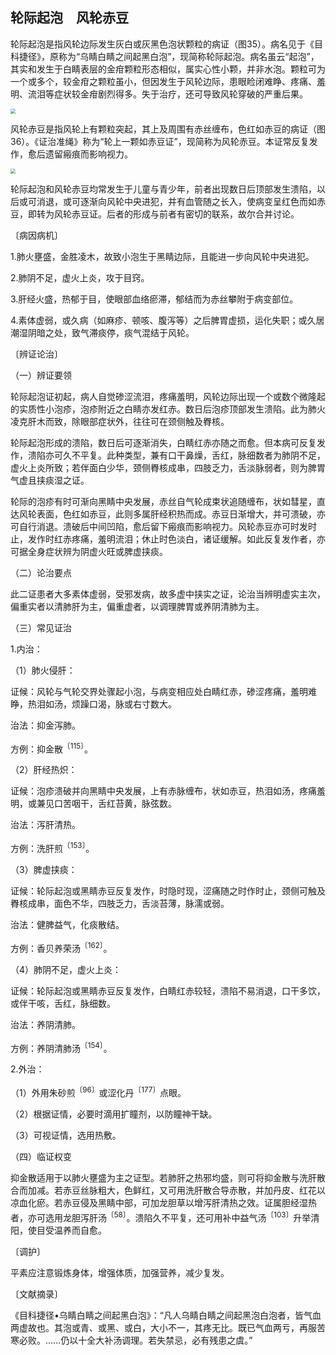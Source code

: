 ## 轮际起泡　风轮赤豆

轮际起泡是指风轮边际发生灰白或灰黑色泡状颗粒的病证（图35）。病名见于《目科捷径》，原称为“乌睛白睛之间起黑白泡”，现简称轮际起泡。病名虽云“起泡”，其实和发生于白睛表层的金疳颗粒形态相似，属实心性小颗，并非水泡。颗粒可为一个或多个，较金疳之颗粒虽小，但因发生于风轮边际，患眼睑闭难睁、疼痛、羞明、流泪等症状较金疳剧烈得多。失于治疗，还可导致风轮穿破的严重后果。

<img src="./img/35.jpg" style="zoom:50%;" />

风轮赤豆是指风轮上有颗粒突起，其上及周围有赤丝缠布，色红如赤豆的病证（图36）。《证治准绳》称为“轮上一颗如赤豆证”，现简称为风轮赤豆。本证常反复发作，愈后遗留瘢痕而影响视力。

<img src="./img/36.jpg" style="zoom:50%;" />

轮际起泡和风轮赤豆均常发生于儿童与青少年，前者出现数日后顶部发生溃陷，以后或可消退，或可逐渐向风轮中央进犯，并有血管随之长入，使病变呈红色而如赤豆，即转为风轮赤豆证。后者的形成与前者有密切的联系，故尔合并讨论。

〔病因病机〕

1.肺火壅盛，金胜凌木，故致小泡生于黑睛边际，且能进一步向风轮中央进犯。

2.肺阴不足，虚火上炎，攻于目窍。

3.肝经火盛，热郁于目，使眼部血络瘀滞，郁结而为赤丝攀附于病变部位。

4.素体虚弱，或久病（如麻疹、顿咳、腹泻等）之后脾胃虚损，运化失职；或久居潮湿阴暗之处，致气滞痰停，痰气混结于风轮。

〔辨证论治〕

（一）辨证要领

轮际起泡证初起，病人自觉碜涩流泪，疼痛羞明，风轮边际出现一个或数个微隆起的实质性小泡疹，泡疹附近之白睛亦发红赤。数日后泡疹顶部发生溃陷。此为肺火凌克肝木而致，除眼部症状外，往往可在颈侧触及臖核。

轮际起泡形成的溃陷，数日后可逐渐消失，白睛红赤亦随之而愈。但本病可反复发作，溃陷亦可久不平复。此种类型，兼有口干鼻燥，舌红，脉细数者为肺阴不足，虚火上炎所致；若伴面白少华，颈侧臖核成串，四肢乏力，舌淡脉弱者，则为脾胃气虚且挟痰湿之证。

轮际的泡疹有时可渐向黑睛中央发展，赤丝自气轮成束状追随缠布，状如彗星，直达风轮表面，色红如赤豆，此则多属肝经积热而成。赤豆日渐增大，并可溃破，亦可自行消退。溃破后中间凹陷，愈后留下瘢痕而影响视力。风轮赤豆亦可时发时止，发作时红赤疼痛，羞明流泪；休止时色淡白，诸证缓解。如此反复发作者，亦可据全身症状辨为阴虚火旺或脾虚挟痰。

（二）论治要点

此二证患者大多素体虚弱，受邪发病，故多虚中挟实之证，论治当辨明虚实主次，偏重实者以清肺肝为主，偏重虚者，以调理脾胃或养阴清肺为主。

（三）常见证治

1.内治：

（1）肺火侵肝：

证候：风轮与气轮交界处骤起小泡，与病变相应处白睛红赤，碜涩疼痛，羞明难睁，热泪如汤，烦躁口渴，脉或右寸数大。

治法：抑金泻肺。

方例：抑金散<sup>〔115〕</sup>。

（2）肝经热炽：

证候：泡疹溃破并向黑睛中央发展，上有赤脉缠布，状如赤豆，热泪如汤，疼痛羞明，或兼见口苦咽干，舌红苔黄，脉弦数。

治法：泻肝清热。

方例：洗肝煎<sup>〔153〕</sup>。

（3）脾虚挟痰：

证候：轮际起泡或黑睛赤豆反复发作，时隐时现，涩痛随之时作时止，颈侧可触及臖核成串，面色不华，四肢乏力，舌淡苔薄，脉濡或弱。

治法：健脾益气，化痰散结。

方例：香贝养荣汤<sup>〔162〕</sup>。

（4）肺阴不足，虚火上炎：

证候：轮际起泡或黑睛赤豆反复发作，白睛红赤较轻，溃陷不易消退，口干多饮，或伴干咳，舌红，脉细数。

治法：养阴清肺。

方例：养阴清肺汤<sup>〔154〕</sup>。

2.外治：

（1）外用朱砂煎<sup>〔96〕</sup>或涩化丹<sup>〔177〕</sup>点眼。

（2）根据证情，必要时滴用扩瞳剂，以防瞳神干缺。

（3）可视证情，选用热敷。

（四）临证权变

抑金散适用于以肺火壅盛为主之证型。若肺肝之热邪均盛，则可将抑金散与洗肝散合而加减。若赤豆丝脉粗大，色鲜红，又可用洗肝散合导赤散，并加丹皮、红花以凉血化瘀。若赤豆侵及黑睛中部，可加龙胆草以增泻肝清热之效。证属胆经湿热者，亦可选用龙胆泻肝汤<sup>〔58〕</sup>。溃陷久不平复，还可用补中益气汤<sup>〔103〕</sup>升举清阳，使目受温养而自愈。

〔调护〕

平素应注意锻炼身体，增强体质，加强营养，减少复发。

〔文献摘录〕

《目科捷径•乌睛白睛之间起黑白泡》：“凡人乌睛白睛之间起黑泡白泡者，皆气血两虚故也。其泡或青、或黑、或白，大小不一，其疼无比。既已气血两亏，再服苦寒必败。……仍以十全大补汤调理。若失禁忌，必有残患之虞。”
